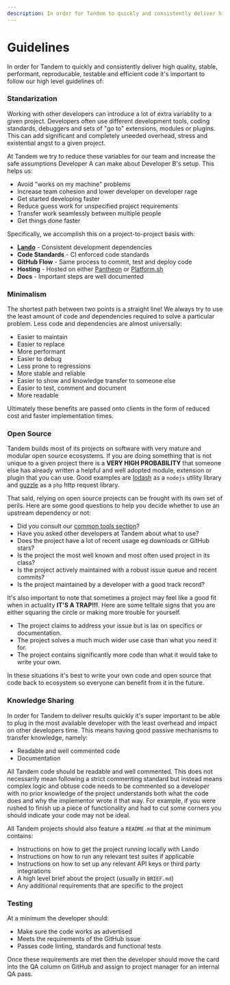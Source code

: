 ```yaml
---
description: In order for Tandem to quickly and consistently deliver high quality, stable, performant, reproducable, testable and efficient code.
---
```

Guidelines
==========

In order for Tandem to quickly and consistently deliver high quality, stable, performant, reproducable, testable and efficient code it's important to follow our high level guidelines of:

<!-- toc -->

### Standarization

Working with other developers can introduce a lot of extra variablity to a given project. Developers often use different development tools, coding standards, debuggers and sets of "go to" extensions, modules or plugins. This can add significant and completely uneeded overhead, stress and existential angst to a given project.

At Tandem we try to reduce these variables for our team and increase the safe assumptions Developer A can make about Developer B's setup.  This helps us:

* Avoid "works on my machine" problems
* Increase team cohesion and lower developer on developer rage
* Get started developing faster
* Reduce guess work for unspecified project requirements
* Transfer work seamlessly between multiple people
* Get things done faster

Specifically, we accomplish this on a project-to-project basis with:

* **[Lando](https://github.com/lando/lando)** - Consistent development dependencies
* **Code Standards** - CI enforced code standards
* **GitHub Flow** - Same process to commit, test and deploy code
* **Hosting** - Hosted on either [Pantheon](https://pantheon.io) or [Platform.sh](https://platform.sh)
* **Docs** - Important steps are well documented

### Minimalism

The shortest path between two points is a straight line! We always try to use the least amount of code and dependencies required to solve a particular problem. Less code and dependencies are almost universally:

* Easier to maintain
* Easier to replace
* More performant
* Easier to debug
* Less prone to regressions
* More stable and reliable
* Easier to show and knowledge transfer to someone else
* Easier to test, comment and document
* More readable

Ultimately these benefits are passed onto clients in the form of reduced cost and faster implementation times.

### Open Source

Tandem builds most of its projects on software with very mature and modular open source ecosystems. If you are doing something that is not unique to a given project there is a **VERY HIGH PROBABILITY** that someone else has already written a helpful and well adopted module, extension or plugin that you can use. Good examples are [lodash](https://lodash.com/docs) as a `nodejs` utility library and [guzzle](http://docs.guzzlephp.org/en/stable/) as a `php` http request library.

That said, relying on open source projects can be frought with its own set of perils. Here are some good questions to help you decide whether to use an upstream dependency or not:

* Did you consult our [common tools section](./common-tools.md)?
* Have you asked other developers at Tandem about what to use?
* Does the project have a lot of recent usage eg downloads or GitHub stars?
* Is the project the most well known and most often used project in its class?
* Is the project actively maintained with a robust issue queue and recent commits?
* Is the project maintained by a developer with a good track record?

It's also important to note that sometimes a project may feel like a good fit when in actuality **IT'S A TRAP!!!**. Here are some telltale signs that you are either squaring the circle or making more trouble for yourself.

* The project claims to address your issue but is lax on specifics or documentation.
* The project solves a much much wider use case than what you need it for.
* The project contains significantly more code than what it would take to write your own.

In these situations it's best to write your own code and open source that code back to ecosystem so everyone can benefit from it in the future.

### Knowledge Sharing

In order for Tandem to deliver results quickly it's super important to be able to plug in the most available developer with the least overhead and impact on other developers time. This means having good passive mechanisms to transfer knowledge, namely:

* Readable and well commented code
* Documentation

All Tandem code should be readable and well commented. This does not necessarily mean following a strict commenting standard but instead means complex logic and obtuse code needs to be commented so a developer with no prior knowledge of the project understands both what the code does and why the implementor wrote it that way. For example, if you were rushed to finish up a piece of functionality and had to cut some corners you should indicate your code may not be ideal.

All Tandem projects should also feature a `README.md` that at the minimum contains:

* Instructions on how to get the project running locally with Lando
* Instructions on how to run any relevant test suites if applicable
* Instructions on how to set up any relevant API keys or third party integrations
* A high level brief about the project (usually in `BRIEF.md`)
* Any additional requirements that are specific to the project

### Testing

At a minimum the developer should:

* Make sure the code works as advertised
* Meets the requirements of the GitHub issue
* Passes code linting, standards and functional tests

Once these requirements are met then the developer should move the card into the
QA column on GitHub and assign to project manager for an internal QA pass.
